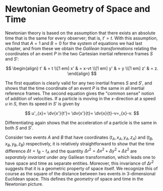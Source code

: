 # Newtonian Geometry of Space and Time

Newtonian theory is based on the assumption that there exists an absolute time that is the same for every observer; that is, $t' = t$. With this assumption, we find that $A = 1$ and $B = 0$ for the system of equations we had last chapter, and from these we obtain the *Galilean transformations* relating the coordinates of an event $P$ in the two Cartesian inertial reference frames $S$ and $S'$:

$$
\begin{align}
t' & = t \\[1 em]
x' & = x-vt \\[1 em]
y' & = y \\[1 em]
z' & = z.
\end{align}
$$

The first equation is clearly valid for any two inertial frames $S$ and $S'$, and shows that the time coordinate of an event $P$ is the same in all inertial reference frames. The second equation gives the "common sense" notion of addition of velocities. If a particle is moving in the $x$-direction at a speed $u$ in $S$, then its speed in $S'$ is given by

$$
u'_{x}= \dv{x'}{t'}= \dv{x'}{t}= \dv{x}{t}-v=_{x}-v.
$$

Differentiating again shows that the acceleration of a particle is the same in both $S$ and $S'$.

Consider two events $A$ and $B$ that have coordinates $(t_{A}, x_{A}, y_{A}, z_{A})$ and $(t_{B}, x_{B}, y_{B}, z_{B})$ respectively, it is relatively straightforward to show that the time difference $\Delta t = t_{B}-t_{A}$ and the quantity $\Delta r^{2}= \Delta x^{2}+ \Delta y^{2}+ \Delta z^{2}$ are *separately invariant* under *any* Galilean transformation, which leads one to have space and time as separate entities. Moreover, this invariance of $\Delta r^{2}$ suggests that it is a geometric property of space itself. We recognize this of course as the square of the distance between two events in 3-dimensional Euclidean space. This defines the *geometry* of space and time in the Newtonian picture.